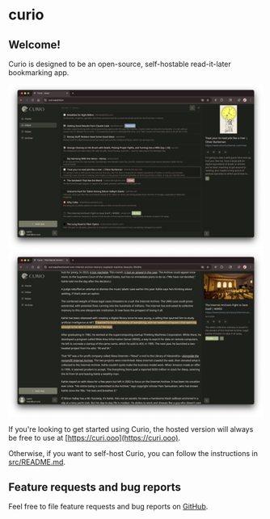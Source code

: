 # curio
## Welcome!
Curio is designed to be an open-source, self-hostable read-it-later bookmarking app.

![Curio inbox](https://github.com/skyline-apps/curio/blob/main/src/app/public/assets/curio_inbox.png) ![Curio article](https://github.com/skyline-apps/curio/blob/main/src/app/public/assets/curio_item.png)

If you're looking to get started using Curio, the hosted version will always be free to use at [https://curi.ooo](https://curi.ooo).

Otherwise, if you want to self-host Curio, you can follow the instructions in [src/README.md](src/README.md).

## Feature requests and bug reports
Feel free to file feature requests and bug reports on [GitHub](https://github.com/skyline-apps/curio/issues).